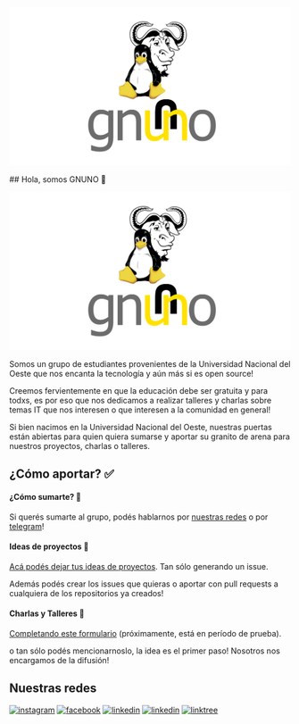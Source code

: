 <p align="center">
  <img src="https://raw.githubusercontent.com/gnuno/graficas/3bdc6f38ee044a95c1c52ea296a677a0a7d5e228/gnuno-logo.svg" alt="logo" width="600"/>
</p>
## Hola, somos GNUNO 👋
<p align="center">
  <img src="https://raw.githubusercontent.com/gnuno/graficas/3bdc6f38ee044a95c1c52ea296a677a0a7d5e228/gnuno-logo.svg" alt="logo" width="600"/>
</p>
Somos un grupo de estudiantes provenientes de la Universidad Nacional del Oeste que nos encanta la tecnología y aún más si es open source!

Creemos fervientemente en que la educación debe ser gratuita y para todxs, es por eso que nos dedicamos a realizar talleres y charlas sobre temas IT que nos interesen o que interesen a la comunidad en general!

Si bien nacimos en la Universidad Nacional del Oeste, nuestras puertas están abiertas para quien quiera sumarse y aportar su granito de arena para nuestros proyectos, charlas o talleres.

## ¿Cómo aportar? :white_check_mark:

#### ¿Cómo sumarte? 📖

Si querés sumarte al grupo, podés hablarnos por [nuestras redes](https://linktr.ee/gnuno) o por [telegram](https://t.me/gnuno_merlo)!

#### Ideas de proyectos 🚀

[Acá podés dejar tus ideas de proyectos](https://github.com/gnuno/brainstorming). Tan sólo generando un issue.

Además podés crear los issues que quieras o aportar con pull requests a cualquiera de los repositorios ya creados!

#### Charlas y Talleres 📝

[Completando este formulario](https://gnuno-talks.netlify.app/) (próximamente, está en período de prueba).

o tan sólo podés mencionarnoslo, la idea es el primer paso! Nosotros nos encargamos de la difusión!

## Nuestras redes

[![instagram][1]][2] [![facebook][3]][4] [![linkedin][5]][6] [![linkedin][7]][8] [![linktree][9]][10]

[1]: https://img.shields.io/badge/Instagram-E4405F?style=for-the-badge&logo=instagram&logoColor=white
[2]: https://www.instagram.com/gnuno.merlo
[3]: https://img.shields.io/badge/Facebook-1877F2?style=for-the-badge&logo=facebook&logoColor=white
[4]: https://www.facebook.com/GNUno.Merlo/
[5]: https://img.shields.io/badge/LinkedIn-0077B5?style=for-the-badge&logo=linkedin&logoColor=white
[6]: https://www.linkedin.com/groups/12289167/
[7]: https://img.shields.io/badge/Telegram-2CA5E0?style=for-the-badge&logo=telegram&logoColor=white
[8]: https://t.me/gnuno_merlo
[9]: https://img.shields.io/badge/linktree-1de9b6?style=for-the-badge&logo=linktree&logoColor=white
[10]: https://linktr.ee/gnuno

